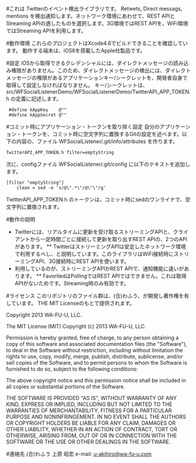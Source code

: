 #これは
Twitterのイベント検出ライブラリです。
Retwets, Direct messags, mentions を検出通知します。ネットワーク環境にあわせて、REST APIとStreaming APIの適したものを選択します。3G環境ではREST APIを、WiFi環境ではStreaming APIを利用します。

#動作環境
これらのプロジェクトはXcode4.6でビルドできることを確認しています。
動作する端末は、iOS6を搭載したApple社製品です。

#設定
iOSから取得できるクレデンシャルには、ダイレクトメッセージの読み込み権限がありません。このため、ダイレクトメッセージの検出には、ダイレクトメッセージの権限があるアプリケーションキー/シークレットを、開発者自身で取得して設定しなければなりません。
キー/シークレットは、 src/WFSocialListenerDemo/WFSocialListenerDemo/TwitterAPI_APP_TOKEN.h の定義に記述します。
```
 #define kAppKey    @""
 #define kAppSecret @""
```

#コミット時にアプリケーション・トークンを取り除く設定
自分のアプリケーション・トークンを、コミット時に空文字列に置換するGitの設定を述べます。以下の内容の、ファイル WFSocialListener/.git/info/attributes を作ります。
```
TwitterAPI_APP_TOKEN.h filter=emptyString
```
次に、configファイル WFSocialListener/.git/config に以下のテキストを追加します。
```
[filter "emptyString"]
	clean = sed -e 's/@\".*\"/@\"\"/g'
```
TwitterAPI_APP_TOKEN.h のトークンは、コミット時にsedのワンライナで、空文字列に置換されます。
	
#動作の説明
* Twitterには、リアルタイムに更新を受け取るストリーミングAPIと、クライアントから一定時間ごとに接続して更新を取り出すREST APIの、2つのAPIがあります。
** TwitterはストリーミングAPIは安定したネットワーク環境で利用するべし、と説明しています。このライブラリはWiFi接続時にストリーミングAPI、3G接続時にREST APIを使います。
* 利用しているのが、ストリーミングAPIかREST APIで、通知機能に違いがあります。
** FavoritedはPollingではREST APIではできません。これは取得APIがないためです。Streaming時のみ有効です。


#ライセンス
このリポジトリのファイル群は、(合)わふう、が開発し著作権を有しています。
THE MIT Licenseのもとで提供されます。

Copyright 2013 WA-FU-U, LLC.

The MIT License (MIT)
Copyright (c) 2013 WA-FU-U, LLC.

Permission is hereby granted, free of charge, to any person obtaining a copy of this software and associated documentation files (the "Software"), to deal in the Software without restriction, including without limitation the rights to use, copy, modify, merge, publish, distribute, sublicense, and/or sell copies of the Software, and to permit persons to whom the Software is furnished to do so, subject to the following conditions:

The above copyright notice and this permission notice shall be included in all copies or substantial portions of the Software.

THE SOFTWARE IS PROVIDED "AS IS", WITHOUT WARRANTY OF ANY KIND, EXPRESS OR IMPLIED, INCLUDING BUT NOT LIMITED TO THE WARRANTIES OF MERCHANTABILITY, FITNESS FOR A PARTICULAR PURPOSE AND NONINFRINGEMENT. IN NO EVENT SHALL THE AUTHORS OR COPYRIGHT HOLDERS BE LIABLE FOR ANY CLAIM, DAMAGES OR OTHER LIABILITY, WHETHER IN AN ACTION OF CONTRACT, TORT OR OTHERWISE, ARISING FROM, OUT OF OR IN CONNECTION WITH THE SOFTWARE OR THE USE OR OTHER DEALINGS IN THE SOFTWARE.

#連絡先
(合)わふう
上原 昭宏
e-mail: u-akihiro@wa-fu-u.com
